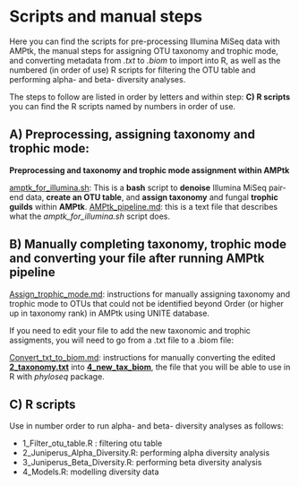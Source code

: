 # Scripts and manual steps  

Here you can find the scripts for pre-processing Illumina MiSeq data with AMPtk, the manual steps for assigning OTU taxonomy and trophic mode, and converting metadata from *.txt* to *.biom* to import into R, as well as the numbered (in order of use) R scripts for filtering the OTU table and performing alpha- and beta- diversity analyses. 

The steps to follow are listed in order by letters and within step: **C) R scripts** you can find the R scripts named by numbers in order of use.  

## A) Preprocessing, assigning taxonomy and trophic mode:

**Preprocessing and taxonomy and trophic mode assignment within AMPtk**

[amptk_for_illumina.sh](https://github.com/bc-anaisabel/juniperus_paper/tree/master/bin/amptk_for_illumina.sh): This is a **bash** script to **denoise** Illumina MiSeq pair-end data, **create an OTU table**, and **assign taxonomy** and fungal **trophic guilds** within **AMPtk**. [AMPtk_pipeline.md](https://github.com/bc-anaisabel/juniperus_paper/tree/master/bin/AMPtk_pipeline.md): this is a text file that describes what the *amptk_for_illumina.sh* script does. 

## B) Manually completing taxonomy, trophic mode and converting your file after running AMPtk pipeline 

[Assign_trophic_mode.md](https://github.com/bc-anaisabel/juniperus_paper/tree/master/bin/Assign_trophic_mode.md): instructions for manually assigning taxonomy and trophic mode to OTUs that could not be identified beyond Order (or higher up in taxonomy rank) in AMPtk using UNITE database.
  
If you need to edit your file to add the new taxonomic and trophic assigments, you will need to go from a .txt file to a .biom file:
  
[Convert_txt_to_biom.md](https://github.com/bc-anaisabel/juniperus_paper/tree/master/bin/Convert_txt_to_biom.md): instructions for manually converting the edited **[2_taxonomy.txt](https://github.com/bc-anaisabel/juniperus_paper/tree/master/data/2_taxonomy.txt)** into **[4_new_tax_biom](https://github.com/bc-anaisabel/juniperus_paper/tree/master/data/4_new_tax.biom)**, the file that you will be able to use in R with *phyloseq* package. 

## C) R scripts 
Use in number order to run alpha- and beta- diversity analyses as follows:
  * 1_Filter_otu_table.R : filtering otu table
  * 2_Juniperus_Alpha_Diversity.R: performing alpha diversity analysis
  * 3_Juniperus_Beta_Diversity.R: performing beta diversity analysis
  * 4_Models.R: modelling diversity data 
  
 
  
  



  

